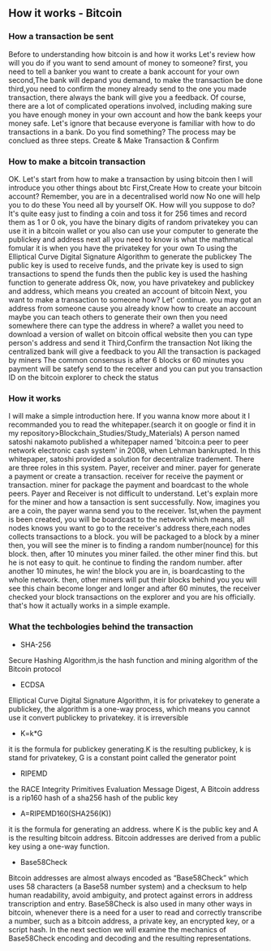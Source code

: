 ## How it works - Bitcoin

### How a transaction be sent
Before to understanding how bitcoin is and how it works
Let's review how will you do if you want to send amount of money to someone?
first, you need to tell a banker you want to create a bank account for your own
second,The bank will depand you demand, to make the transaction be done
third,you need to confirm the money already send to the one you made transaction, there always the bank will give you a feedback.
Of course, there are a lot of complicated operations involved, including making sure you have enough money in your own account 
and how the bank keeps your money safe. Let's ignore that because everyone is familiar with how to do transactions in a bank.
Do you find something? The process may be conclued as three steps.
Create & Make Transaction & Confirm

### How to make a bitcoin transaction
OK. Let's start from how to make a transaction by using bitcoin
then I will introduce you other things about btc
First,Create
How to create your bitcoin account?
Remember, you are in a decentralised world now
No one will help you to do these
You need all by yourself
OK. How will you suppose to do?
It's quite easy
just to finding a coin and toss it for 256 times and record them as 1 or 0
ok, you have the binary digits of random privatekey
you can use it in a bitcoin wallet
or you also can use your computer to generate the publickey and address next
all you need to know is what the mathmatical fomular it is 
when you have the privatekey for your own
To using the Elliptical Curve Digital Signature Algorithm to generate the publickey
The public key is used to receive funds, and the private key is used to sign transactions to spend the funds
then the public key is used the hashing function to generate address
Ok, now, you have privatekey and publickey and address, which means you created an account of bitcoin
Next, you want to make a transaction to someone
how?
Let' continue.
you may got an address from someone
cause you already know how to create an account
maybe you can teach others to generate their own
then you need somewhere there can type the address in
where?
a wallet
you need to download a version of wallet on bitcoin offical website
then you can type person's address and send it
Third,Confirm the transaction
Not liking the centralized bank will give a feedback to you
All the transaction is packaged by miners
The common consensus is after 6 blocks or 60 minutes
you payment will be satefy send to the receiver
and you can put you transaction ID on the bitcoin explorer to check the status

### How it works
I will make a simple introduction here. 
If you wanna know more about it I recommanded you to read the whitepaper.(search it on google or find it
in my repository>Blockchain_Studies/Study_Materials)
A person named satoshi nakamoto published a whitepaper named 'bitcoin:a peer to peer network electronic cash system' in 2008, when Lehman bankrupted.
In this whitepaper, satoshi provided a solution for decentralize tradement.
There are three roles in this system.
Payer, receiver and miner.
payer for generate a payment or create a transaction.
receiver for receive the payment or transaction.
miner for package the payment and boardcast to the whole peers.
Payer and Receiver is not difficult to understand.
Let's explain more for the miner and how a tansaction is sent successfully.
Now, imagines you are a coin, the payer wanna send you to the receiver.
1st,when the payment is been created, you will be boardcast to the network
which means, all nodes knows you want to go to the receiver's address
there,each nodes collects transactions to a block.
you will be packaged to a block by a miner
then, you will see the miner is to finding a random number(nounce) for this block.
then, after 10 minutes you miner failed. the other miner find this.
but he is not easy to quit. he continue to finding the random number.
after another 10 minutes, he win!
the block you are in, is boardcasting to the whole network.
then, other miners will put their blocks behind you
you will see this chain become longer and longer
and after 60 minutes, the receiver checked your block transactions on the explorer
and you are his officially.
that's how it actually works in a simple example.

### What the techbologies behind the transaction
- SHA-256 

 Secure Hashing Algorithm,is the hash function and mining algorithm of the Bitcoin protocol
 
- ECDSA

Elliptical Curve Digital Signature Algorithm, it is for privatekey to generate a publickey, the algorithm is a one-way process,
which means you cannot use it convert publickey to privatekey. it is irreversible

- K=k*G

it is the formula for publickey generating.K is the resulting publickey, k is stand for privatekey,
G is a constant point called the generator point

- RIPEMD

the RACE Integrity Primitives Evaluation Message Digest, A Bitcoin address is a rip160 hash of a sha256 hash of the public key

- A=RIPEMD160(SHA256(K))

it is the formula for generating an address.
where K is the public key and A is the resulting bitcoin address.
Bitcoin addresses are derived from a public key using a one-way function.

- Base58Check

Bitcoin addresses are almost always encoded as “Base58Check” 
which uses 58 characters (a Base58 number system) and a checksum to help human readability, avoid ambiguity, 
and protect against errors in address transcription and entry. 
Base58Check is also used in many other ways in bitcoin, whenever there is a need for a user to read and correctly transcribe a number, 
such as a bitcoin address, a private key, an encrypted key, or a script hash. 
In the next section we will examine the mechanics of Base58Check encoding and decoding and the resulting representations. 


